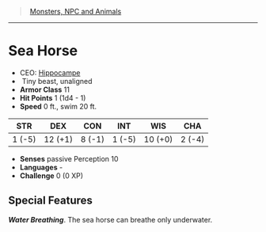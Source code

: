 ﻿---
!MonsterItem
Family: MonsterVO
Type: beast
Size: Tiny
Alignment: unaligned
ArmorClass: 11
HitPoints: 1 (1d4 - 1)
Speed: 0 ft., swim 20 ft.
Strength: ' 1 (-5)'
Dexterity: 12 (+1)
Constitution: ' 8 (-1)'
Intelligence: ' 1 (-5)'
Wisdom: 10 (+0)
Charisma: ' 2 (-4)'
Senses: passive Perception 10
Languages: '-'
Challenge: 0 (0 XP)
Id: monsters_vo.md#sea-horse
ParentLink: monsters_vo.md#monsters-npc-and-animals
Name: Sea Horse
ParentName: Monsters, NPC and Animals
NameLevel: 1
AltName: '[Hippocampe](hd_monsters_hippocampe.md)'
Attributes: {}
AttributesDictionary: >+
  {}

---
> [Monsters, NPC and Animals](srd_monsters.md)

---

# Sea Horse

- CEO: [Hippocampe](hd_monsters_hippocampe.md)
-  Tiny beast, unaligned
- **Armor Class** 11
- **Hit Points** 1 (1d4 - 1)
- **Speed** 0 ft., swim 20 ft.

|STR|DEX|CON|INT|WIS|CHA|
|---|---|---|---|---|---|
| 1 (-5)|12 (+1)| 8 (-1)| 1 (-5)|10 (+0)| 2 (-4)|

- **Senses** passive Perception 10
- **Languages** -
- **Challenge** 0 (0 XP)

## Special Features

**_Water Breathing_**. The sea horse can breathe only underwater.

